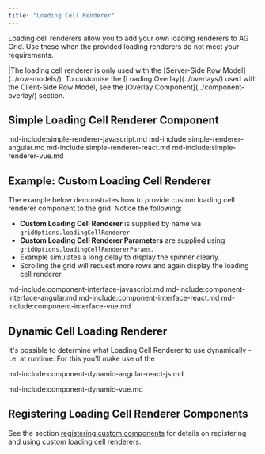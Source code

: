 ```yaml
---
title: "Loading Cell Renderer"
---
```


Loading cell renderers allow you to add your own loading renderers to AG Grid. Use these when the provided loading renderers do not meet your requirements.

<note>
|The loading cell renderer is only used with the [Server-Side Row Model](../row-models/). To customise the [Loading Overlay](../overlays/) used with the Client-Side Row Model, see the [Overlay Component](../component-overlay/) section.
</note>

## Simple Loading Cell Renderer Component

md-include:simple-renderer-javascript.md
md-include:simple-renderer-angular.md
md-include:simple-renderer-react.md 
md-include:simple-renderer-vue.md
 
## Example: Custom Loading Cell Renderer

The example below demonstrates how to provide custom loading cell renderer component to the grid. Notice the following:
 
- **Custom Loading Cell Renderer** is supplied by name via `gridOptions.loadingCellRenderer`.
- **Custom Loading Cell Renderer Parameters** are supplied using `gridOptions.loadingCellRendererParams`.
- Example simulates a long delay to display the spinner clearly. 
- Scrolling the grid will request more rows and again display the loading cell renderer.

<grid-example title='Custom Loading Cell Renderer' name='custom-loading-cell-renderer' type='generated' options='{ "enterprise": true, "modules": ["serverside"], "extras": ["fontawesome"] }'></grid-example>

md-include:component-interface-javascript.md
md-include:component-interface-angular.md
md-include:component-interface-react.md
md-include:component-interface-vue.md

<interface-documentation interfaceName='ILoadingCellRendererParams' names='["api", "context", "node"]' config='{"hideHeader":false, "headerLevel":3}' ></interface-documentation>

## Dynamic Cell Loading Renderer

It's possible to determine what Loading Cell Renderer to use dynamically - i.e. at runtime. For this you'll make use of the

<framework-specific-section frameworks="javascript,angular,react">
md-include:component-dynamic-angular-react-js.md
</framework-specific-section>

md-include:component-dynamic-vue.md 

## Registering Loading Cell Renderer Components

See the section [registering custom components](/components/#registering-custom-components) for details on registering and using custom loading cell renderers.


